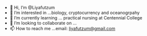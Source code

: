 - 👋 Hi, I’m @Liyafutzum
- 👀 I’m interested in ...biology, cryptocurrency and oceanogrpahy 
- 🌱 I’m currently learning ... practical nursing at Centennial College 
- 💞️ I’m looking to collaborate on ...
- 📫 How to reach me ...email: liyafutzum@gmail.com

<!---
Liyafutzum/Liyafutzum is a ✨ special ✨ repository because its `README.md` (this file) appears on your GitHub profile.
You can click the Preview link to take a look at your changes.
--->
